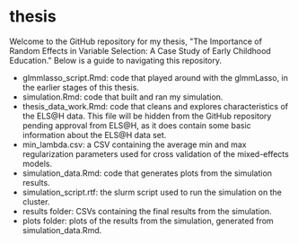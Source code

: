 # thesis

Welcome to the GitHub repository for my thesis, "The Importance of Random Effects in Variable Selection: A Case Study of Early Childhood Education." 
Below is a guide to navigating this repository.

- glmmlasso_script.Rmd: code that played around with the glmmLasso, in the earlier stages of this thesis.
- simulation.Rmd: code that built and ran my simulation.
- thesis_data_work.Rmd: code that cleans and explores characteristics of the ELS@H data. This file will be hidden from the GitHub repository pending approval from ELS@H, as it does contain some basic information about the ELS@H data set.
- min_lambda.csv: a CSV containing the average min and max regularization parameters used for cross validation of the mixed-effects models.
- simulation_data.Rmd: code that generates plots from the simulation results.
- simulation_script.rtf: the slurm script used to run the simulation on the cluster.
- results folder: CSVs containing the final results from the simulation.
- plots folder: plots of the results from the simulation, generated from simulation_data.Rmd.

